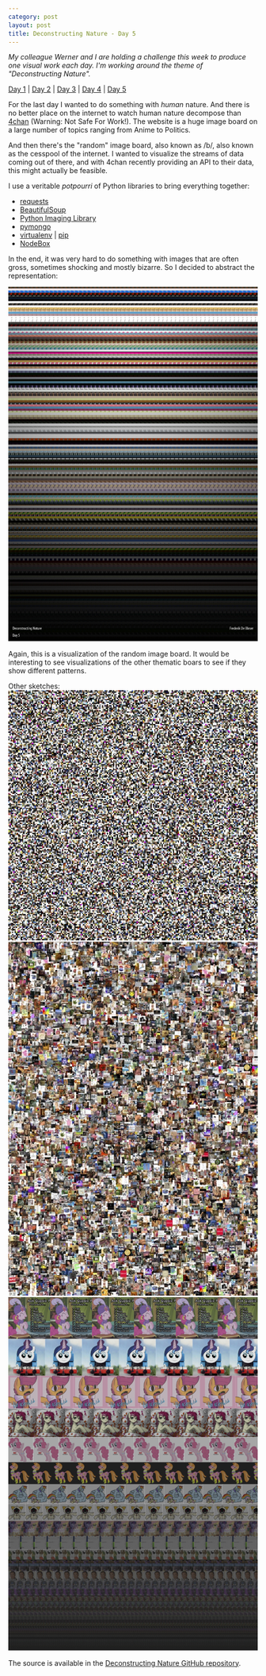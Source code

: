 ```yaml
---
category: post
layout: post
title: Deconstructing Nature - Day 5
---
```

*My colleague Werner and I are holding a challenge this week to produce one visual work each day. I'm working around the theme of "Deconstructing Nature".*

[Day 1](/deconstructing-nature-day-1) | [Day 2](/deconstructing-nature-day-2) | [Day 3](/deconstructing-nature-day-3) | [Day 4](/deconstructing-nature-day-4) | [Day 5](/deconstructing-nature-day-5)

For the last day I wanted to do something with *human* nature. And there is no better place on the internet to watch human nature decompose than [4chan](http://www.4chan.org/) (Warning: Not Safe For Work!). The website is a huge image board on a large number of topics ranging from Anime to Politics.

And then there's the "random" image board, also known as /b/, also known as the cesspool of the internet. I wanted to visualize the streams of data coming out of there, and with 4chan recently providing an API to their data, this might actually be feasible.

I use a veritable *potpourri* of Python libraries to bring everything together:

* [requests](http://docs.python-requests.org/en/latest/index.html)
* [BeautifulSoup](http://www.crummy.com/software/BeautifulSoup/)
* [Python Imaging Library](http://www.pythonware.com/products/pil/)
* [pymongo](http://api.mongodb.org/python/current/)
* [virtualenv](http://www.virtualenv.org/en/latest/index.html) | [pip](http://www.pip-installer.org/en/latest/index.html)
* [NodeBox](http://nodebox.net/code/index.php/Home)

In the end, it was very hard to do something with images that are often gross, sometimes shocking and mostly bizarre. So I decided to abstract the representation:

![Deconstructing Nature: Final Work Day #5](/media/deconstructing-nature/day5-final.jpg)

Again, this is a visualization of the random image board. It would be interesting to see visualizations of the other thematic boars to see if they show different patterns.

Other sketches:
![Other experiment](/media/deconstructing-nature/day5-experiment1.jpg)
![Other experiment](/media/deconstructing-nature/day5-experiment2.jpg)
![Other experiment](/media/deconstructing-nature/day5-experiment3.jpg)

The source is available in the [Deconstructing Nature GitHub repository](https://github.com/fdb/deconstructing-nature).
